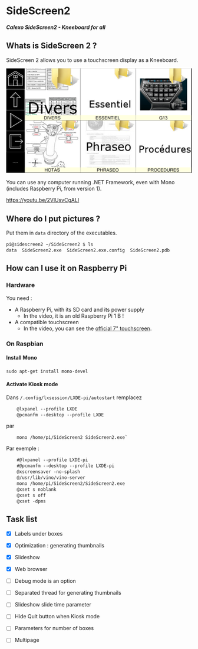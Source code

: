 # SideScreen2

***Calexo SideScreen2 - Kneeboard for all***

## Whats is SideScreen 2 ?

SideScreen 2 allows you to use a touchscreen display as a Kneeboard.

![](doc/preview1.png)

You can use any computer running .NET Framework, even with Mono (includes Raspberry Pi, from version 1).

https://youtu.be/2VlUsvCgALI


## Where do I put pictures ?

Put them in `data` directory of the executables.
```
pi@sidescreen2 ~/SideScreen2 $ ls
data  SideScreen2.exe  SideScreen2.exe.config  SideScreen2.pdb
```

## How can I use it on Raspberry Pi

### Hardware

You need :
 - A Raspberry Pi, with its SD card and its power supply
   - In the video, it is an old Raspberry Pi 1 B !
 - A compatible touchscreen
   - In the video, you can see the [official 7" touchscreen](https://www.kubii.fr/ecrans-afficheurs/1131-ecran-tactile-officiel-7-800x480-kubii-640522710829.html).

### On Raspbian

#### Install Mono

`sudo apt-get install mono-devel`

#### Activate Kiosk mode

Dans `/.config/lxsession/LXDE-pi/autostart` remplacez
```
    @lxpanel --profile LXDE
    @pcmanfm --desktop --profile LXDE
```

par
```
    mono /home/pi/SideScreen2 SideScreen2.exe`
```

Par exemple :

```
    #@lxpanel --profile LXDE-pi
    #@pcmanfm --desktop --profile LXDE-pi
    @xscreensaver -no-splash
    @/usr/lib/vino/vino-server
    mono /home/pi/SideScreen2/SideScreen2.exe
    @xset s noblank
    @xset s off
    @xset -dpms
```

## Task list
 
 - [x] Labels under boxes
 - [x] Optimization : generating thumbnails
 - [x] Slideshow
 - [x] Web browser
 - [ ] Debug mode is an option
 - [ ] Separated thread for generating thumbnails
 - [ ] Slideshow slide time parameter
 - [ ] Hide Quit button when Kiosk mode
 - [ ] Parameters for number of boxes
 - [ ] Multipage
 
